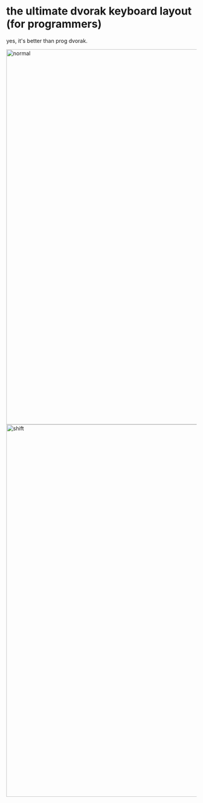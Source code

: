 # the ultimate dvorak keyboard layout (for programmers)
yes, it's better than prog dvorak. 

<img width="991" alt="normal" src="https://user-images.githubusercontent.com/107637592/236597538-082d9760-c025-42b4-8fff-3b604a561ff3.png">
<img width="984" alt="shift" src="https://user-images.githubusercontent.com/107637592/236597541-38724cf1-595f-4d25-b83d-48a620d27e27.png">

